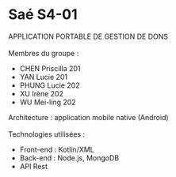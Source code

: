 # Saé S4-01 
APPLICATION PORTABLE DE GESTION DE DONS\
\
Membres du groupe : 
- CHEN Priscilla 201
- YAN Lucie 201
- PHUNG Lucie 202
- XU Irène 202
- WU Mei-ling 202

Architecture : application mobile native (Android)\
\
Technologies utilisées :
- Front-end : Kotlin/XML
- Back-end : Node.js, MongoDB
- API Rest
